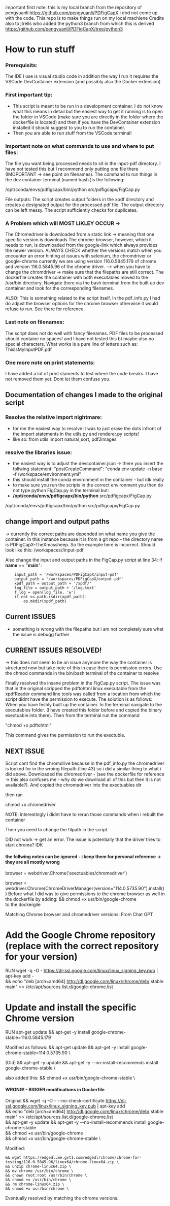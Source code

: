 important first note: this is my local branch from the repository of pengyuanli https://github.com/pengyuanli/PDFigCapX
i dod not come up with the code. This repo is to make things run on my local machiene
Credits also to jtrells who added the python3 branch from which this is derived https://github.com/pengyuanli/PDFigCapX/tree/python3
# How to run stuff
### Prerequisits:
The IDE I use is visual studio code
in addition the way I run it requires the VSCode DevContainer extension (and possibly also the Docker extension)

### First important tip:
- This script is meant to be run in a development container. I do not know what this means in detail but the easiest way to get it running is to open the folder in VSCode (make sure you are directly in the folder where the dockerfile is located) and then if you have the DevContainer extension installed it should suggest to you to run the container. 
- Then you are able to run stuff from the VSCode terminal!

### Important note on what commands to use and where to put files:
The file you want being processed needs to sit in the input-pdf directory. I have not tested this but I recommend only putting one file there (IMOPORTANT -> see point on filenames).
The command to run things in the dev container terminal (named bash <yourcontainername>)is the following:
 
 /opt/conda/envs/pdfigcapx/bin/python src/pdfigcapx/FigCap.py

File outputs:
The script creates output folders in the xpdf directory and creates a designated output for the processed pdf file. The output directory can be left messy. The script sufficiently checks for duplicates.

### A Problem which will MOST LIKLEY OCCUR -> 
The Chromedriver is downloaded from a static link -> meaning that one specific version is downloads
The chrome-browser, however, which it needs to run, is downloaded from the google-link which always provides the newer version. 
ALWAYS CHECK whether the versions match when you encounter an error hinting at issues with selenium, the chromdriver or google-chrome
currently we are using version 116.0.5845.179 of chrome and version 116.0.5845.96 of the chrome driver.
--> when you have to change the chromdriver -> make sure that the filepaths are still correct. The dockerfile creates the container with both executables moved to the /usr/bin directory. Navigate there via the bash terminal from the built up dev container and look for the corresponding filenames.

ALSO:
This is something related to the script itself. In the pdf_info.py I had do adjust the browser options for the chrome browser otherwise it would refuse to run. See there for reference.


### Last note on filenames:
The script does not do well with fancy filenames. PDF files to be processed should containe no spaces! and I have not tested this bt maybe also no special characters. What works is a pure line of letters such as: ThisIsMyInputPDF.pdf

### One more note on print statements:
I have added a lot of print staments to test where the code breaks. I have not removed them yet. Dont let them confuse you.

## Documentation of changes I made to the original script

### Resolve the relative import nightmare:
- for me the easiest way to resolve it was to just erase the dots infront of the import statements in the utils.py and renderer.py scripts!
-   like so: from utils import natural_sort, pdf2images

### resolve the libraries issue:
- the easiest way is to adjust the devcontainer.json -> there you insert the follwing statement:
    "postCreateCommand": "conda env update -n base -f /workspace/environment.yml"
- this should install the conda environment in the container - but idk really
- to make sure you run the scripts in the correct environment you then do not type python FigCap.py in the terminal but:
-   **/opt/conda/envs/pdfigcapx/bin/python** src/pdfigcapx/FigCap.py

/opt/conda/envs/pdfigcapx/bin/python src/pdfigcapx/FigCap.py

## change import and output paths 
-> currently the correct paths are depended on what name you give the container. In this instance because it is from a git repo - the directory name is PDFigCapX-TheXmassheep. So the example here is incorrect. Should look like this: /workspaces/<your containername here>/input-pdf

Also change the input and output paths in the FigCap.py script at line 34:
    if __name__ == "__main__":

        input_path = '/workspaces/PDFigCapX/input-pdf'
        output_path = '/workspaces/PDFigCapX/output-pdf'
        xpdf_path = output_path + '/xpdf/'
        log_file = output_path + '/log.text'
        f_log = open(log_file, 'w')
        if not os.path.isdir(xpdf_path):
            os.mkdir(xpdf_path)




## Current ISSUES
- something is wrong with the filepaths but i am not completely sure what the issue is
debugg further

## CURRENT ISSUES RESOLVED!
-> this does not seem to be an issue anymore the way the container is structured now but take note of this in case there is permission errors. Use the chmod commands in the bin/bash terminal of the container to resolve

Finally resolved the insane problem in the FigCap.py script. The issue was that in the original scripped the pdftohtml linux executable from the xpdfReader command line tools was called from a location from which the script didnt have the permission to execute. The solution is as follows:
When you have feshly built up the container. In the terminal navigate to the executables folder. (I have created this folder before and copied the binary exectuable into there). Then from the terminal run the command 

"chmod +x pdftohtml" 

This command gives the permission to run the exectuble.

## NEXT ISSUE
Script cant find the chromdrive because in the pdf_info.py the chromedriver is looked for in the wroing filepath (line 43)
so i did a similar thing to what i did above. Downloaded the chromedriver - (see the dockerfile for reference -> this also confuses me - why do we download all of this but then it is not available?). And copied the chromedriver into the exectuables dir

then ran 

chmod +x chromedriver

NOTE: interestingly i didnt have to rerun those commands when i rebuilt the container

Then you need to change the filpath in the script.

DID not work -> get an error. The issue is potentially that the driver tries to start chrome? IDK

#### the follwing notes can be ignored - i keep them for personal reference -> they are all mostly wrong
browser = webdriver.Chrome('exectuables/chromedriver')

browser = webdriver.Chrome(ChromeDriverManager(version="114.0.5735.90").install())
Before what I did was to give permissions to the chrome browser as well in the dockerfile by adding:
    && chmod +x usr/bin/google-chrome \
to the dockergile

Matching Chrome browser and chromedriver versions:
From Chat GPT
# Add the Google Chrome repository (replace with the correct repository for your version)
RUN wget -q -O - https://dl-ssl.google.com/linux/linux_signing_key.pub | apt-key add - \
    && echo "deb [arch=amd64] http://dl.google.com/linux/chrome/deb/ stable main" >> /etc/apt/sources.list.d/google-chrome.list

# Update and install the specific Chrome version
RUN apt-get update && apt-get -y install google-chrome-stable=116.0.5845.179


Modified as follows:
&& apt-get update && apt-get -y install google-chrome-stable=114.0.5735.90 \

(Old)
&& apt-get -y update && apt-get -y --no-install-recommends install google-chrome-stable \

also added this:
    && chmod +x usr/bin/google-chrome-stable \


#### WRONG! -  BIGGER modifications in Dockerfile

Original
    && wget -q -O - --no-check-certificate https://dl-ssl.google.com/linux/linux_signing_key.pub | apt-key add \
    && echo "deb [arch=amd64]  http://dl.google.com/linux/chrome/deb/ stable main" >> /etc/apt/sources.list.d/google-chrome.list \
    && apt-get -y update && apt-get -y --no-install-recommends install google-chrome-stable \
    && chmod +x usr/bin/google-chrome \
    && chmod +x usr/bin/google-chrome-stable \

Modified:

    && wget https://edgedl.me.gvt1.com/edgedl/chrome/chrome-for-testing/116.0.5845.96/linux64/chrome-linux64.zip \
    && unzip chrome-linux64.zip \
    && mv chrome /usr/bin/chrome \
    && chown root:root /usr/bin/chrome \
    && chmod +x /usr/bin/chrome \
    && rm chrome-linux64.zip \
    && chmod +x usr/bin/chrome \
  

  Eventually resolved by matching the chrome versions. 